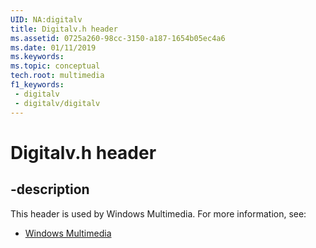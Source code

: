 ```yaml
---
UID: NA:digitalv
title: Digitalv.h header
ms.assetid: 0725a260-98cc-3150-a187-1654b05ec4a6
ms.date: 01/11/2019
ms.keywords: 
ms.topic: conceptual
tech.root: multimedia
f1_keywords:
 - digitalv
 - digitalv/digitalv
---
```


# Digitalv.h header


## -description

This header is used by Windows Multimedia. For more information, see:

- [Windows Multimedia](../_multimedia/index.md)

